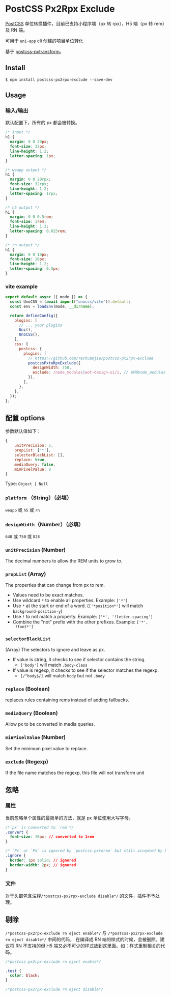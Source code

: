 # PostCSS Px2Rpx Exclude

[PostCSS](https://github.com/ai/postcss) 单位转换插件，目前已支持小程序端（px 转 rpx），H5 端（px 转 rem）及 RN 端。

可用于 `uni-app` cli 创建的项目单位转化

基于 [postcss-pxtransform](https://github.com/NervJS/taro/tree/2.x/packages/postcss-pxtransform)。

## Install

```shell
$ npm install postcss-px2rpx-exclude --save-dev
```

## Usage

### 输入/输出

默认配置下，所有的 px 都会被转换。

```css
/* input */
h1 {
  margin: 0 0 20px;
  font-size: 32px;
  line-height: 1.2;
  letter-spacing: 1px;
}

/* weapp output */
h1 {
  margin: 0 0 20rpx;
  font-size: 32rpx;
  line-height: 1.2;
  letter-spacing: 1rpx;
}

/* h5 output */
h1 {
  margin: 0 0 0.5rem;
  font-size: 1rem;
  line-height: 1.2;
  letter-spacing: 0.025rem;
}

/* rn output */
h1 {
  margin: 0 0 10px;
  font-size: 16px;
  line-height: 1.2;
  letter-spacing: 0.5px;
}
```

### vite example

```js
export default async ({ mode }) => {
  const UnoCSS = (await import("unocss/vite")).default;
  const env = loadEnv(mode, __dirname);

  return defineConfig({
    plugins: [
      // ... your plugins
      Uni(),
      UnoCSS(),
    ],
    css: {
      postcss: {
        plugins: [
          // https://github.com/Yechuanjie/postcss-px2rpx-exclude
          postcssPxtoRpxExclude({
            designWidth: 750,
            exclude: /node_modules|wot-design-ui/i, // 排除node_modules和第三方组件库中的文件，避免组件库样式被转换为rpx或rem
          }),
        ],
      },
    },
  });
};
```

## 配置 **options**

参数默认值如下：

```js
{
    unitPrecision: 5,
    propList: ['*'],
    selectorBlackList: [],
    replace: true,
    mediaQuery: false,
    minPixelValue: 0
}
```

Type: `Object | Null`

### `platform` （String）（必填）

`weapp` 或 `h5` 或 `rn`

### `designWidth`（Number）（必填）

`640` 或 `750` 或 `828`

### `unitPrecision` (Number)

The decimal numbers to allow the REM units to grow to.

### `propList` (Array)

The properties that can change from px to rem.

- Values need to be exact matches.
- Use wildcard `*` to enable all properties. Example: `['*']`
- Use `*` at the start or end of a word. (`['*position*']` will match `background-position-y`)
- Use `!` to not match a property. Example: `['*', '!letter-spacing']`
- Combine the "not" prefix with the other prefixes. Example: `['*', '!font*']`

### `selectorBlackList`

(Array) The selectors to ignore and leave as px.

- If value is string, it checks to see if selector contains the string.
  - `['body']` will match `.body-class`
- If value is regexp, it checks to see if the selector matches the regexp.
  - `[/^body$/]` will match `body` but not `.body`

### `replace` (Boolean)

replaces rules containing rems instead of adding fallbacks.

### `mediaQuery` (Boolean)

Allow px to be converted in media queries.

### `minPixelValue` (Number)

Set the minimum pixel value to replace.

### `exclude` (Regexp)

If the file name matches the regexp, this file will not transform unit

## 忽略

### 属性

当前忽略单个属性的最简单的方法，就是 px 单位使用大写字母。

```css
/*`px` is converted to `rem`*/
.convert {
  font-size: 16px; // converted to 1rem
}

/* `Px` or `PX` is ignored by `postcss-pxtorem` but still accepted by browsers*/
.ignore {
  border: 1px solid; // ignored
  border-width: 2px; // ignored
}
```

### 文件

对于头部包含注释`/*postcss-px2rpx-exclude disable*/` 的文件，插件不予处理。

## 剔除

`/*postcss-px2rpx-exclude rn eject enable*/` 与 `/*postcss-px2rpx-exclude rn eject disable*/` 中间的代码，
在编译成 RN 端的样式的时候，会被删除。建议将 RN 不支持的但 H5 端又必不可少的样式放到这里面。如：样式重制相关的代码。

```css
/*postcss-px2rpx-exclude rn eject enable*/

.test {
  color: black;
}

/*postcss-px2rpx-exclude rn eject disable*/
```
